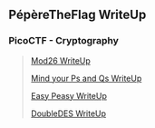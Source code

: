 ## PépèreTheFlag WriteUp

### PicoCTF - Cryptography

> [Mod26 WriteUp](https://rlvx.github.io/docs/Mod26WriteUp.html)
> 
> [Mind your Ps and Qs WriteUp](https://rlvx.github.io/docs/MindyourPsandQsWriteUp.html)
> 
> [Easy Peasy WriteUp](https://rlvx.github.io/docs/EasyPeasyWU.html)
> 
> [DoubleDES WriteUp](https://rlvx.github.io/docs/DoubleDESWriteUp.html)
